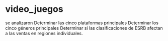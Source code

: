 # video_juegos
se analizaron Determinar las cinco plataformas principales Determinar los cinco géneros principales Determinar si  las clasificaciones de ESRB afectan a las ventas en regiones individuales.
